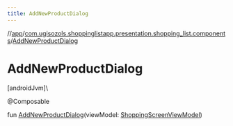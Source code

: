 ```yaml
---
title: AddNewProductDialog
---
```

//[app](../../index.html)/[com.ugisozols.shoppinglistapp.presentation.shopping_list.components](index.html)/[AddNewProductDialog](-add-new-product-dialog.html)



# AddNewProductDialog



[androidJvm]\




@Composable



fun [AddNewProductDialog](-add-new-product-dialog.html)(viewModel: [ShoppingScreenViewModel](../com.ugisozols.shoppinglistapp.presentation.shopping_list/-shopping-screen-view-model/index.html))




